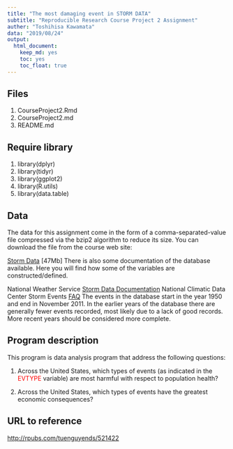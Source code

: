 ```yaml
---
title: "The most damaging event in STORM DATA"
subtitle: "Reproducible Research Course Project 2 Assignment"
auther: "Toshihisa Kawamata"
data: "2019/08/24"
output:
  html_document:
    keep_md: yes
    toc: yes
    toc_float: true
---
```


## Files
1. CourseProject2.Rmd  
2. CourseProject2.md  
3. README.md  

## Require library
1. library(dplyr)  
2. library(tidyr)  
3. library(ggplot2)  
4. library(R.utils)  
5. library(data.table)  

## Data

The data for this assignment come in the form of a comma-separated-value file compressed via the bzip2 algorithm to reduce its size. You can download the file from the course web site:

[Storm Data](https://d396qusza40orc.cloudfront.net/repdata%2Fdata%2FStormData.csv.bz2) [47Mb]
There is also some documentation of the database available. Here you will find how some of the variables are constructed/defined.

National Weather Service [Storm Data Documentation](https://d396qusza40orc.cloudfront.net/repdata%2Fpeer2_doc%2Fpd01016005curr.pdf)
National Climatic Data Center Storm Events [FAQ](https://d396qusza40orc.cloudfront.net/repdata%2Fpeer2_doc%2FNCDC%20Storm%20Events-FAQ%20Page.pdf)
The events in the database start in the year 1950 and end in November 2011. In the earlier years of the database there are generally fewer events recorded, most likely due to a lack of good records. More recent years should be considered more complete.

## Program description
This program is data analysis program that address the following questions:

1. Across the United States, which types of events (as indicated in the <span style="color: red; ">EVTYPE</span> variable) are most harmful with respect to population health?

2. Across the United States, which types of events have the greatest economic consequences?

## URL to reference

http://rpubs.com/tuenguyends/521422

